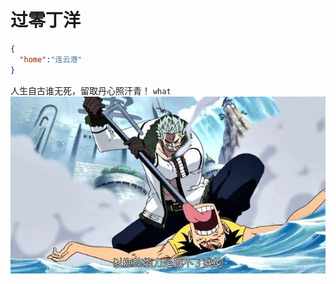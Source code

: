 <!-- TITLE: 测试哈哈哈哈 -->
<!-- SUBTITLE: A quick summary of 测试哈哈哈哈 -->

# 过零丁洋
```json
{
  "home":"连云港"
}
```



人生自古谁无死，留取丹心照汗青！
`what`
![斯摩格虐打路飞](/uploads/斯摩格虐打路飞.jpg "斯摩格虐打路飞")